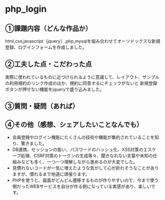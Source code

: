 # php_login

## ①課題内容（どんな作品か）
html,css,javascript（jquery）,php,mysqlを組み合わせてオーソドックスな新規登録、ログインフォームを作成しました。

## ②工夫した点・こだわった点
実際に使われているものに近づけられるように意識して、レイアウト、サンプルの利用規約のリンク作成のほか、規約に同意するにチェックがないと
新規登録ボタンが押せない機能をjqueryで盛り込みました。

## ③質問・疑問（あれば）

## ④その他（感想、シェアしたいことなんでも）
- 会員登録やログイン機能にたくさんの技術や機能が集約されていることを知り、驚きました。
- DB連携、セッションの扱い、パスワードのハッシュ化、XSS対策のエスケープ処理、CSRF対策のトークンの生成等々、聞きなれない言葉や未知の仕組みなども多く、一つ一つ理解しながら進めるのが大変でした。
- 見慣れないコードが一気に増えたような気がして心が折れそうなことがありますが、慣れるまで地道に頑張ります。
- PHPを使うと、画面がどんどん遷移するものが作りやすいので、今まで使う側だったWEBサービスを自分が作る側になっている実感があり、楽しいです。
